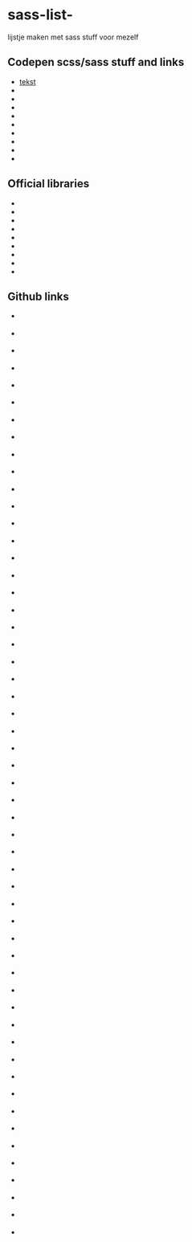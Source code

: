 # sass-list-

lijstje maken met sass stuff voor mezelf


## Codepen scss/sass stuff and links

- [tekst](link)
- []()
- []()
- []()
- []()
- []()
- []()
- []()
- []()
- []()


## Official libraries

- []()
- []()
- []()
- []()
- []()
- []()
- []()
- []()
- []()


## Github links

- []()
- []()
- []()
- []()
- []()
- []()
- []()
- []()
- []()


- []()
- []()
- []()
- []()
- []()
- []()
- []()
- []()
- []()


- []()
- []()
- []()
- []()
- []()
- []()
- []()
- []()
- []()


- []()
- []()
- []()
- []()
- []()
- []()
- []()
- []()
- []()


- []()
- []()
- []()
- []()
- []()
- []()
- []()
- []()
- []()


- []()
- []()
- []()
- []()
- []()
- []()
- []()
- []()
- []()

